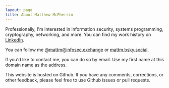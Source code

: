 ```yaml
---
layout: page
title: About Matthew McPherrin
---
```


Professionally, I'm interested in information security, systems programming,
cryptography, networking, and more.  You can find my work history on
[LinkedIn](https://linkedin.com/in/mcpherrinm).

You can follow me [@mattm@infosec.exchange](https://infosec.exchange/@mattm)
or [mattm.bsky.social](https://bsky.app/profile/mattm.bsky.social).

If you'd like to contact me, you can do so by email.  Use my first name at this
domain name as the address.

This website is hosted on Github.  If you have any comments, corrections, or
other feedback, please feel free to use Github issues or pull requests.
